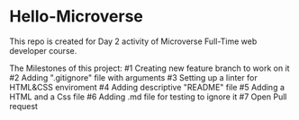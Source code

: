 # Hello-Microverse
This repo is created for Day 2 activity of Microverse Full-Time web developer course.

The Milestones of this project:
#1 Creating new feature branch to work on it
#2 Adding ".gitignore" file with arguments
#3 Setting up a linter for HTML&CSS enviroment
#4 Adding descriptive "README" file
#5 Adding a HTML and a Css file
#6 Adding .md file for testing to ignore it
#7 Open Pull request